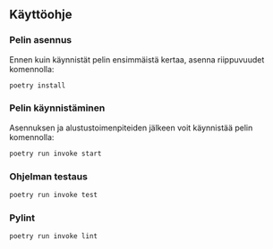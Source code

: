 ## Käyttöohje

### Pelin asennus

Ennen kuin käynnistät pelin ensimmäistä kertaa, asenna riippuvuudet komennolla:

```bash
poetry install
```

### Pelin käynnistäminen

Asennuksen ja alustustoimenpiteiden jälkeen voit käynnistää pelin komennolla:

```bash
poetry run invoke start
```

### Ohjelman testaus

```bash
poetry run invoke test
```

### Pylint

```bash
poetry run invoke lint
```